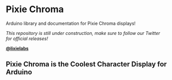 # Pixie Chroma
Arduino library and documentation for Pixie Chroma displays!

*This repository is still under construction, make sure to follow our Twitter for official releases!*

**[@lixielabs](https://twitter.com/lixielabs)**

## Pixie Chroma is the Coolest Character Display for Arduino

